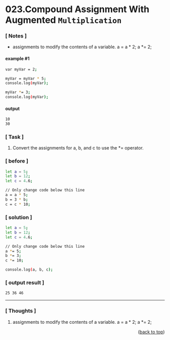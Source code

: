 <a name="topage"></a>

# 023.Compound Assignment With Augmented `Multiplication`

### [ Notes ]
  * assignments to modify the contents of a variable.
    a = a * 2;
    a *= 2;

#### example #1

```sh
var myVar = 2;

myVar = myVar * 5;
console.log(myVar);

myVar *= 3;
console.log(myVar);
```

#### output
```sh
10
30
```

### [ Task ]
  1. Convert the assignments for a, b, and c to use the *= operator.

### [ before ]

```sh
let a = 5;
let b = 12;
let c = 4.6;

// Only change code below this line
a = a * 5;
b = 3 * b;
c = c * 10;
```

### [ solution ]

```sh
let a = 5;
let b = 12;
let c = 4.6;

// Only change code below this line
a *= 5;
b *= 3;
c *= 10;

console.log(a, b, c);
```

### [ output result ]

```sh
25 36 46
```

-----

### [ Thoughts ]

  1. assignments to modify the contents of a variable. a = a * 2;  a *= 2;

  

<p align="right">(<a href="#topage">back to top</a>)</p>
<br/>
<br/>
